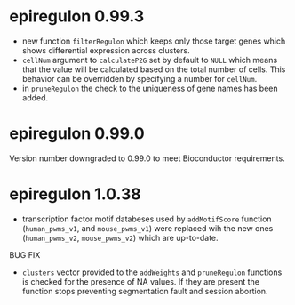 # epiregulon 0.99.3

* new function `filterRegulon` which keeps only those target genes which shows differential expression across clusters.
* `cellNum` argument to `calculateP2G` set by default to `NULL` which means that
the value will be calculated based on the total number of cells. This behavior can 
be overridden by specifying a number for `cellNum`. 
* in `pruneRegulon` the check to the uniqueness of gene names has been added.

# epiregulon 0.99.0
Version number downgraded to 0.99.0 to meet Bioconductor requirements.

# epiregulon 1.0.38

* transcription factor motif databeses used by `addMotifScore` function (`human_pwms_v1`, and `mouse_pwms_v1`) were replaced wih the new ones (`human_pwms_v2`, `mouse_pwms_v2`) which are up-to-date.

BUG FIX

* `clusters` vector provided to the `addWeights` and `pruneRegulon` functions is checked for the presence of NA values. If they are present the function stops preventing segmentation fault and session abortion.


